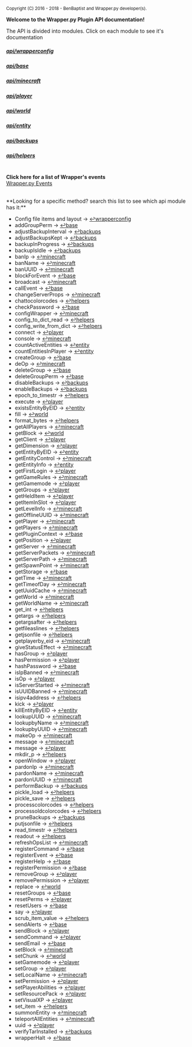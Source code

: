 <sup>Copyright (C) 2016 - 2018 - BenBaptist and Wrapper.py developer(s).</sup>

**Welcome to the Wrapper.py Plugin API documentation!**

The API is divided into modules.  Click on each module to see it's documentation

 ##### [api/wrapperconfig](/documentation/wrapperconfig.rst)

 ##### [api/base](/documentation/base.rst)

 ##### [api/minecraft](/documentation/minecraft.rst)

 ##### [api/player](/documentation/player.rst)

 ##### [api/world](/documentation/world.rst)

 ##### [api/entity](/documentation/entity.rst)

 ##### [api/backups](/documentation/backups.rst)

 ##### [api/helpers](/documentation/helpers.rst)

<br>**Click here for a list of Wrapper's events**<br>[Wrapper.py Events](/documentation/events.rst)<br>


<br>
**Looking for a specific method?  search this list to see which api module has it:**

-  Config file items and layout
 -> [↩wrapperconfig](#apiwrapperconfig)
-  addGroupPerm -> [↩base](#apibase)
-  adjustBackupInterval -> [↩backups](#apibackups)
-  adjustBackupsKept -> [↩backups](#apibackups)
-  backupInProgress -> [↩backups](#apibackups)
-  backupIsIdle -> [↩backups](#apibackups)
-  banIp -> [↩minecraft](#apiminecraft)
-  banName -> [↩minecraft](#apiminecraft)
-  banUUID -> [↩minecraft](#apiminecraft)
-  blockForEvent -> [↩base](#apibase)
-  broadcast -> [↩minecraft](#apiminecraft)
-  callEvent -> [↩base](#apibase)
-  changeServerProps -> [↩minecraft](#apiminecraft)
-  chattocolorcodes -> [↩helpers](#apihelpers)
-  checkPassword -> [↩base](#apibase)
-  configWrapper -> [↩minecraft](#apiminecraft)
-  config_to_dict_read -> [↩helpers](#apihelpers)
-  config_write_from_dict -> [↩helpers](#apihelpers)
-  connect -> [↩player](#apiplayer)
-  console -> [↩minecraft](#apiminecraft)
-  countActiveEntities -> [↩entity](#apientity)
-  countEntitiesInPlayer -> [↩entity](#apientity)
-  createGroup -> [↩base](#apibase)
-  deOp -> [↩minecraft](#apiminecraft)
-  deleteGroup -> [↩base](#apibase)
-  deleteGroupPerm -> [↩base](#apibase)
-  disableBackups -> [↩backups](#apibackups)
-  enableBackups -> [↩backups](#apibackups)
-  epoch_to_timestr -> [↩helpers](#apihelpers)
-  execute -> [↩player](#apiplayer)
-  existsEntityByEID -> [↩entity](#apientity)
-  fill -> [↩world](#apiworld)
-  format_bytes -> [↩helpers](#apihelpers)
-  getAllPlayers -> [↩minecraft](#apiminecraft)
-  getBlock -> [↩world](#apiworld)
-  getClient -> [↩player](#apiplayer)
-  getDimension -> [↩player](#apiplayer)
-  getEntityByEID -> [↩entity](#apientity)
-  getEntityControl -> [↩minecraft](#apiminecraft)
-  getEntityInfo -> [↩entity](#apientity)
-  getFirstLogin -> [↩player](#apiplayer)
-  getGameRules -> [↩minecraft](#apiminecraft)
-  getGamemode -> [↩player](#apiplayer)
-  getGroups -> [↩player](#apiplayer)
-  getHeldItem -> [↩player](#apiplayer)
-  getItemInSlot -> [↩player](#apiplayer)
-  getLevelInfo -> [↩minecraft](#apiminecraft)
-  getOfflineUUID -> [↩minecraft](#apiminecraft)
-  getPlayer -> [↩minecraft](#apiminecraft)
-  getPlayers -> [↩minecraft](#apiminecraft)
-  getPluginContext -> [↩base](#apibase)
-  getPosition -> [↩player](#apiplayer)
-  getServer -> [↩minecraft](#apiminecraft)
-  getServerPackets -> [↩minecraft](#apiminecraft)
-  getServerPath -> [↩minecraft](#apiminecraft)
-  getSpawnPoint -> [↩minecraft](#apiminecraft)
-  getStorage -> [↩base](#apibase)
-  getTime -> [↩minecraft](#apiminecraft)
-  getTimeofDay -> [↩minecraft](#apiminecraft)
-  getUuidCache -> [↩minecraft](#apiminecraft)
-  getWorld -> [↩minecraft](#apiminecraft)
-  getWorldName -> [↩minecraft](#apiminecraft)
-  get_int -> [↩helpers](#apihelpers)
-  getargs -> [↩helpers](#apihelpers)
-  getargsafter -> [↩helpers](#apihelpers)
-  getfileaslines -> [↩helpers](#apihelpers)
-  getjsonfile -> [↩helpers](#apihelpers)
-  getplayerby_eid -> [↩minecraft](#apiminecraft)
-  giveStatusEffect -> [↩minecraft](#apiminecraft)
-  hasGroup -> [↩player](#apiplayer)
-  hasPermission -> [↩player](#apiplayer)
-  hashPassword -> [↩base](#apibase)
-  isIpBanned -> [↩minecraft](#apiminecraft)
-  isOp -> [↩player](#apiplayer)
-  isServerStarted -> [↩minecraft](#apiminecraft)
-  isUUIDBanned -> [↩minecraft](#apiminecraft)
-  isipv4address -> [↩helpers](#apihelpers)
-  kick -> [↩player](#apiplayer)
-  killEntityByEID -> [↩entity](#apientity)
-  lookupUUID -> [↩minecraft](#apiminecraft)
-  lookupbyName -> [↩minecraft](#apiminecraft)
-  lookupbyUUID -> [↩minecraft](#apiminecraft)
-  makeOp -> [↩minecraft](#apiminecraft)
-  message -> [↩minecraft](#apiminecraft)
-  message -> [↩player](#apiplayer)
-  mkdir_p -> [↩helpers](#apihelpers)
-  openWindow -> [↩player](#apiplayer)
-  pardonIp -> [↩minecraft](#apiminecraft)
-  pardonName -> [↩minecraft](#apiminecraft)
-  pardonUUID -> [↩minecraft](#apiminecraft)
-  performBackup -> [↩backups](#apibackups)
-  pickle_load -> [↩helpers](#apihelpers)
-  pickle_save -> [↩helpers](#apihelpers)
-  processcolorcodes -> [↩helpers](#apihelpers)
-  processoldcolorcodes -> [↩helpers](#apihelpers)
-  pruneBackups -> [↩backups](#apibackups)
-  putjsonfile -> [↩helpers](#apihelpers)
-  read_timestr -> [↩helpers](#apihelpers)
-  readout -> [↩helpers](#apihelpers)
-  refreshOpsList -> [↩minecraft](#apiminecraft)
-  registerCommand -> [↩base](#apibase)
-  registerEvent -> [↩base](#apibase)
-  registerHelp -> [↩base](#apibase)
-  registerPermission -> [↩base](#apibase)
-  removeGroup -> [↩player](#apiplayer)
-  removePermission -> [↩player](#apiplayer)
-  replace -> [↩world](#apiworld)
-  resetGroups -> [↩base](#apibase)
-  resetPerms -> [↩player](#apiplayer)
-  resetUsers -> [↩base](#apibase)
-  say -> [↩player](#apiplayer)
-  scrub_item_value -> [↩helpers](#apihelpers)
-  sendAlerts -> [↩base](#apibase)
-  sendBlock -> [↩player](#apiplayer)
-  sendCommand -> [↩player](#apiplayer)
-  sendEmail -> [↩base](#apibase)
-  setBlock -> [↩minecraft](#apiminecraft)
-  setChunk -> [↩world](#apiworld)
-  setGamemode -> [↩player](#apiplayer)
-  setGroup -> [↩player](#apiplayer)
-  setLocalName -> [↩minecraft](#apiminecraft)
-  setPermission -> [↩player](#apiplayer)
-  setPlayerAbilities -> [↩player](#apiplayer)
-  setResourcePack -> [↩player](#apiplayer)
-  setVisualXP -> [↩player](#apiplayer)
-  set_item -> [↩helpers](#apihelpers)
-  summonEntity -> [↩minecraft](#apiminecraft)
-  teleportAllEntities -> [↩minecraft](#apiminecraft)
-  uuid -> [↩player](#apiplayer)
-  verifyTarInstalled -> [↩backups](#apibackups)
-  wrapperHalt -> [↩base](#apibase)